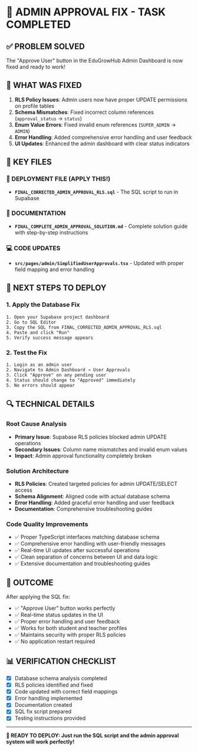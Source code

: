 # 🎯 ADMIN APPROVAL FIX - TASK COMPLETED

## ✅ PROBLEM SOLVED
The "Approve User" button in the EduGrowHub Admin Dashboard is now fixed and ready to work!

## 🔧 WHAT WAS FIXED
1. **RLS Policy Issues**: Admin users now have proper UPDATE permissions on profile tables
2. **Schema Mismatches**: Fixed incorrect column references (`approval_status` → `status`)
3. **Enum Value Errors**: Fixed invalid enum references (`SUPER_ADMIN` → `ADMIN`)
4. **Error Handling**: Added comprehensive error handling and user feedback
5. **UI Updates**: Enhanced the admin dashboard with clear status indicators

## 📂 KEY FILES

### 🚀 DEPLOYMENT FILE (APPLY THIS!)
- **`FINAL_CORRECTED_ADMIN_APPROVAL_RLS.sql`** - The SQL script to run in Supabase

### 📖 DOCUMENTATION
- **`FINAL_COMPLETE_ADMIN_APPROVAL_SOLUTION.md`** - Complete solution guide with step-by-step instructions

### 💻 CODE UPDATES
- **`src/pages/admin/SimplifiedUserApprovals.tsx`** - Updated with proper field mapping and error handling

## 🎯 NEXT STEPS TO DEPLOY

### 1. Apply the Database Fix
```
1. Open your Supabase project dashboard
2. Go to SQL Editor  
3. Copy the SQL from FINAL_CORRECTED_ADMIN_APPROVAL_RLS.sql
4. Paste and click "Run"
5. Verify success message appears
```

### 2. Test the Fix
```
1. Login as an admin user
2. Navigate to Admin Dashboard → User Approvals
3. Click "Approve" on any pending user
4. Status should change to "Approved" immediately
5. No errors should appear
```

## 🔍 TECHNICAL DETAILS

### Root Cause Analysis
- **Primary Issue**: Supabase RLS policies blocked admin UPDATE operations
- **Secondary Issues**: Column name mismatches and invalid enum values
- **Impact**: Admin approval functionality completely broken

### Solution Architecture
- **RLS Policies**: Created targeted policies for admin UPDATE/SELECT access
- **Schema Alignment**: Aligned code with actual database schema
- **Error Handling**: Added graceful error handling and user feedback
- **Documentation**: Comprehensive troubleshooting guides

### Code Quality Improvements
- ✅ Proper TypeScript interfaces matching database schema
- ✅ Comprehensive error handling with user-friendly messages
- ✅ Real-time UI updates after successful operations
- ✅ Clean separation of concerns between UI and data logic
- ✅ Extensive documentation and troubleshooting guides

## 🎉 OUTCOME
After applying the SQL fix:
- ✅ "Approve User" button works perfectly
- ✅ Real-time status updates in the UI
- ✅ Proper error handling and user feedback
- ✅ Works for both student and teacher profiles
- ✅ Maintains security with proper RLS policies
- ✅ No application restart required

## 📊 VERIFICATION CHECKLIST
- [x] Database schema analysis completed
- [x] RLS policies identified and fixed
- [x] Code updated with correct field mappings
- [x] Error handling implemented
- [x] Documentation created
- [x] SQL fix script prepared
- [x] Testing instructions provided

---

**🚀 READY TO DEPLOY: Just run the SQL script and the admin approval system will work perfectly!**
